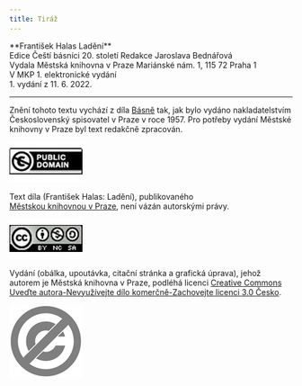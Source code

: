 ```yaml
---
title: Tiráž
---
```


<section>  
**František Halas    
Ladění**  
</section>  
<section>  
Edice Čeští básníci 20. století  
Redakce Jaroslava Bednářová  
</section>  
<section>  
Vydala Městská knihovna v Praze  
Mariánské nám. 1, 115 72 Praha 1  
</section>  
<section>  
V MKP 1. elektronické vydání  
</section>  
<section>  
</section>  
1. vydání z 11. 6. 2022.

***

<section>

Znění tohoto textu vychází z díla [Básně](https://search.mlp.cz/cz/titul/basne/122700/) tak, jak bylo vydáno nakladatelstvím Československý spisovatel v Praze v roce 1957. Pro potřeby vydání Městské knihovny v Praze byl text redakčně zpracován.

[![image003.jpg](./resources/image003_fmt.jpeg)](https://creativecommons.org/publicdomain/mark/1.0/deed.cs)

Text díla (František Halas: Ladění), publikovaného [Městskou knihovnou v Praze](https://www.mlp.cz/cz/), není vázán autorskými právy.

[![image001.jpg](./resources/image001_fmt.jpeg)](https://creativecommons.org/licenses/by-nc-sa/3.0/cz/)

Vydání (obálka, upoutávka, citační stránka a grafická úprava), jehož autorem je Městská knihovna v Praze, podléhá licenci [Creative Commons Uveďte autora-Nevyužívejte dílo komerčně-Zachovejte licenci 3.0 Česko](https://creativecommons.org/licenses/by-nc-sa/3.0/cz/).


</section>

<section>

![image004.jpg](./resources/image004_fmt.jpeg)

</section>